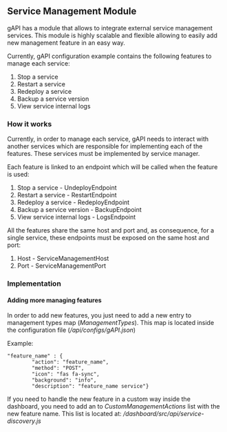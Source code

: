 
## Service Management Module

gAPI has a module that allows to integrate external service management services. 
This module is highly scalable and flexible allowing to easily add new management feature in an easy way.

Currently, gAPI configuration example contains the following features to manage each service:

1.  Stop a service
2.  Restart a service
3.  Redeploy a service
4.  Backup a service version
5.  View service internal logs


### How it works

Currently, in order to manage each service, gAPI needs to interact with another services which are responsible for implementing each of the features. These services must be implemented by service manager.

Each feature is linked to an endpoint which will be called when the feature is used:

1.  Stop a service - UndeployEndpoint
2.  Restart a service - RestartEndpoint
3.  Redeploy a service - RedeployEndpoint
4.  Backup a service version - BackupEndpoint
5.  View service internal logs - LogsEndpoint

All the features share the same host and port and, as consequence, for a single service, these endpoints must be exposed on the same host and port:

1. Host - ServiceManagementHost
2. Port - ServiceManagementPort


### Implementation

#### Adding more managing features

In order to add new features, you just need to add a new entry to management types map (*ManagementTypes*). This map is located inside the configuration file (*/api/configs/gAPI.json*)

Example:

```
"feature_name" : {
		"action": "feature_name",
		"method": "POST",
		"icon": "fas fa-sync",
		"background": "info",
		"description": "feature_name service"}
```


If you need to handle the new feature in a custom way inside the dashboard, you need to add an to *CustomManagementActions* list with the new feature name.  This list is located at: */dashboard/src/api/service-discovery.js*

